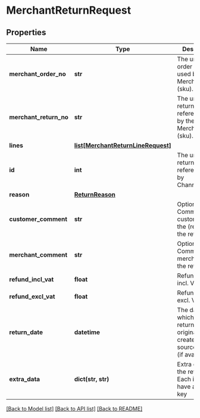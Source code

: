 # MerchantReturnRequest

## Properties
Name | Type | Description | Notes
------------ | ------------- | ------------- | -------------
**merchant_order_no** | **str** | The unique order reference used by the Merchant (sku). | 
**merchant_return_no** | **str** | The unique return reference used by the Merchant (sku). | 
**lines** | [**list[MerchantReturnLineRequest]**](MerchantReturnLineRequest.md) |  | 
**id** | **int** | The unique return reference used by ChannelEngine. | [optional] 
**reason** | [**ReturnReason**](ReturnReason.md) |  | [optional] 
**customer_comment** | **str** | Optional. Comment of customer on the (reason of) the return. | [optional] 
**merchant_comment** | **str** | Optional. Comment of merchant on the return. | [optional] 
**refund_incl_vat** | **float** | Refund amount incl. VAT. | [optional] 
**refund_excl_vat** | **float** | Refund amount excl. VAT. | [optional] 
**return_date** | **datetime** | The date at which the return was originally created in the source system (if available). | [optional] 
**extra_data** | **dict(str, str)** | Extra data on the return. Each item must have an unqiue key | [optional] 

[[Back to Model list]](../README.md#documentation-for-models) [[Back to API list]](../README.md#documentation-for-api-endpoints) [[Back to README]](../README.md)

